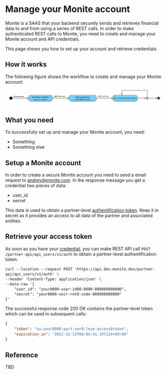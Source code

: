 
# Manage your Monite account

Monite is a SAAS that your backend securely sends and retrieves financial data to and from using a series of REST calls. In order to make authenticated REST calls to Monite, you need to create and manage your Monite account and API credentials. 

This page shows you how to set up your account and retrieve credentials.

## How it works

The following figure shows the workflow to create and manage your Monite account:

![](../assets/images/monite-account.png)

## What you need

To successfully set up and manage your Monite account, you need:

- Something
- Something else

## Setup a Monite account

In order to create a secure Monite account you need to send a email request to andrey@monite.com. In the response message you get a credential two pieces of data:
- user_id
- secret

This data is used to obtain a partner-level [authentification token](d.authentication.md). Keep it in secret as it provides an access to all data of the partner and associated entities.

## Retrieve your access token

As soon as you have your [credential](#setup-a-monite-account), you can make REST API call `POST /partner-api/api_users/v1/auth` to obtain a partner-level authentification token.

```curl
curl --location --request POST 'https://api.dev.monite.dev/partner-api/api_users/v1/auth' \
--header 'Content-Type: application/json' \
--data-raw '{
    "user_id": "your0000-user-id00-0000-000000000000",
    "secret": "your0000-secr-ret0-code-000000000000"
}'
```
The successful response code 200 OK contains the partner-level token which can be used in subsequent calls:
```json
{
    "token": "au-your0000-part-ner0-leve-access0token",
    "expiration_in": "2021-12-12T04:04:41.197124+00:00"
}
```
## Reference

TBD